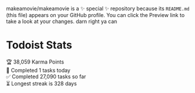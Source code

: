 makeamovie/makeamovie is a ✨ special ✨ repository because its `README.md` (this file) appears on your GitHub profile.
You can click the Preview link to take a look at your changes. darn right ya can

# Todoist Stats

<!-- TODO-IST:START -->
🏆  38,059 Karma Points           
🌸  Completed 1 tasks today           
✅  Completed 27,090 tasks so far           
⏳  Longest streak is 328 days
<!-- TODO-IST:END -->